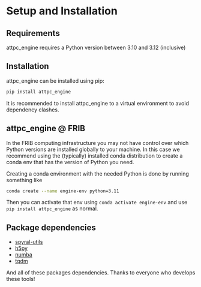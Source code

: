 # Setup and Installation

## Requirements

attpc_engine requires a Python version between 3.10 and 3.12 (inclusive)

## Installation

attpc_engine can be installed using pip:

```bash
pip install attpc_engine
```

It is recommended to install attpc_engine to a virtual environment to avoid dependency clashes.

## attpc_engine @ FRIB

In the FRIB computing infrastructure you may not have control over which Python versions are installed globally to your machine. In this case we recommend using the (typically) installed conda distribution to create a conda env that has the version of Python you need. 

Creating a conda environment with the needed Python is done by running something like

```bash
conda create --name engine-env python=3.11
```

Then you can activate that env using `conda activate engine-env` and use `pip install attpc_engine` as normal.

## Package dependencies

- [spyral-utils](https://attpc.github.com/spyral-utils)
- [h5py](https://www.h5py.org/)
- [numba](https://numba.readthedocs.io)
- [tqdm](https://github.com/tqdm/tqdm)

And all of these packages dependencies. Thanks to everyone who develops these tools!